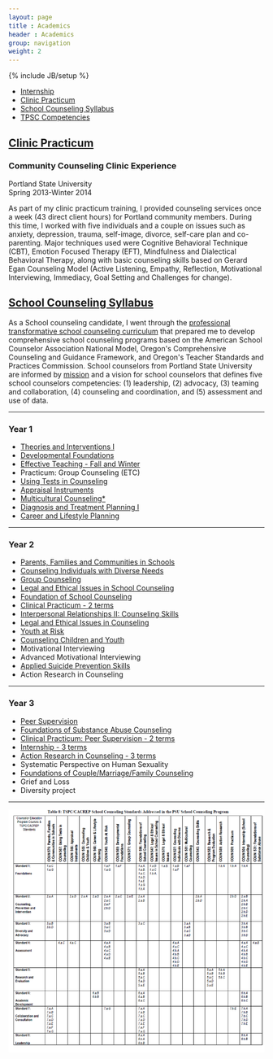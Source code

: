 ```yaml
---
layout: page
title : Academics
header : Academics
group: navigation
weight: 2
---
```

{% include JB/setup %}

* [Internship](/internship)
* [Clinic Practicum](#clinic-practicum)
* [School Counseling Syllabus](#school-counseling-syllabus)
* [TPSC Competencies](/competencies)

## [Clinic Practicum]()

### Community Counseling Clinic Experience

Portland State University  
Spring 2013-Winter 2014  

As part of my clinic practicum training, I provided counseling services once a week (43 direct client hours) for Portland community members. During this time, I worked with five individuals and a couple on issues such as anxiety, depression, trauma, self-image, divorce, self-care plan and co-parenting. Major techniques used were Cognitive Behavioral Technique (CBT), Emotion Focused Therapy (EFT), Mindfulness and Dialectical Behavioral Therapy, along with basic counseling skills based on Gerard Egan Counseling Model (Active Listening, Empathy, Reflection, Motivational Interviewing, Immediacy, Goal Setting and Challenges for change). 

## [School Counseling Syllabus]()

As a School counseling candidate, I went through the [professional
transformative school counseling curriculum](http://www.pdx.edu/coun/sites/www.pdx.edu.coun/files/School%20POS%202011.pdf)
that prepared me to develop comprehensive school counseling programs based on
the American School Counselor Association National Model, Oregon's
Comprehensive Counseling and Guidance Framework, and Oregon's Teacher Standards and Practices Commission.  School counselors from Portland State University are informed by
[mission](http://www.pdx.edu/coun/school-counseling-mission-statement) and
a vision for school counselors that defines five school counselors
competencies: (1) leadership, (2) advocacy, (3) teaming and collaboration, (4)
counseling and coordination, and (5) assessment and use of data.


---

### Year 1

* [Theories and Interventions I](/assets/resources/pdx-graduate/coun_551_theories_and_interventions_i.pdf)
* [Developmental Foundations](assets/resources/pdx-graduate/coun_569_developmental_foundations_of_counseling.pdf)
* [Effective Teaching - Fall and Winter](assets/resources/pdx-graduate/coun_526_effective_teaching.pdf)
* Practicum: Group Counseling (ETC)
* [Using Tests in Counseling](assets/resources/pdx-graduate/coun_567_using_tests_in_counseling.pdf)
* [Appraisal Instruments](assets/resources/pdx-graduate/coun_566_appraisal_instruments.pdf)
* [Multicultural Counseling*](https://docs.google.com/a/pdx.edu/document/d/13zyCoGgO7NjRgpOId_yxR8itpXqWVeIBPUcvseSyLrY/edit)
* [Diagnosis and Treatment Planning I](assets/resources/pdx-graduate/coun_585_syllabus.pdf)
* [Career and Lifestyle Planning](assets/resources/pdx-graduate/coun_568_career_and_lifestyle_planning_anctil.pdf)

---

### Year 2

* [Parents, Families and Communities in Schools](assets/resources/pdx-graduate/coun_576_parents_families_and_communities_syllabus.pdf)
* [Counseling Individuals with Diverse Needs](assets/resources/pdx-graduate/coun_527_counseling_individuals_with_diverse_needs.pdf)
* [Group Counseling](assets/resources/pdx-graduate/coun_571_group_counseling_syllabus.pdf)
* [Legal and Ethical Issues in School Counseling](assets/resources/pdx-graduate/coun_507_school_law_patterson.pdf)
* [Foundation of School Counseling](assets/resources/pdx-graduate/coun_596_foundations_of_school_counseling_syllabus.pdf)
* [Clinical Practicum - 2 terms](assets/resources/pdx-graduate/coun_509_peer_supervision_halverson_westerberg.pdf)
* [Interpersonal Relationships II: Counseling Skills](assets/resources/pdx-graduate/coun_543_interpersonal_relations_ii_miars.pdf)
* [Legal and Ethical Issues in Counseling](assets/resources/pdx-graduate/coun_570_legal_and_ethical_issues_meek.pdf)
* [Youth at Risk](assets/resources/pdx-graduate/coun_545_counseling_and_teaching_youth_at_risk_sum_2012.pdf)
* [Counseling Children and Youth](assets/resources/pdx-graduate/coun_555_counseling_children_and_youth_nyhan.pdf)
* Motivational Interviewing
* Advanced Motivational Interviewing
* [Applied Suicide Prevention Skills](assets/resources/pdx-graduate/as-ceu-generic.doc)
* Action Research in Counseling

---

### Year 3

* [Peer Supervision](assets/resources/pdx-graduate/coun_580_supervision_miars.pdf)
* [Foundations of Substance Abuse Counseling](assets/resources/pdx-graduate/coun_531course_syllabus_fall_2013.pdf)
* [Clinical Practicum: Peer Supervision - 2 terms](assets/resources/pdx-graduate/coun_509_peer_supervision_halverson_westerberg.pdf)
* [Internship - 3 terms](assets/resources/pdx-graduate/coun_504_internship_school_maron.pdf)
* [Action Research in Counseling - 3 terms](assets/resources/pdx-graduate/coun_589_action_research_in_counseling_syllabus_-2013-14.doc)
* Systematic Perspective on Human Sexuality
* [Foundations of Couple/Marriage/Family Counseling](assets/resources/pdx-graduate/coun_575_foundations_of_marital_couple_family_therapy_halverson-westerberg.pdf)
* Grief and Loss
* Diversity project

---

![TSPC CACREP](assets/images/tspc_cacrep.png)
